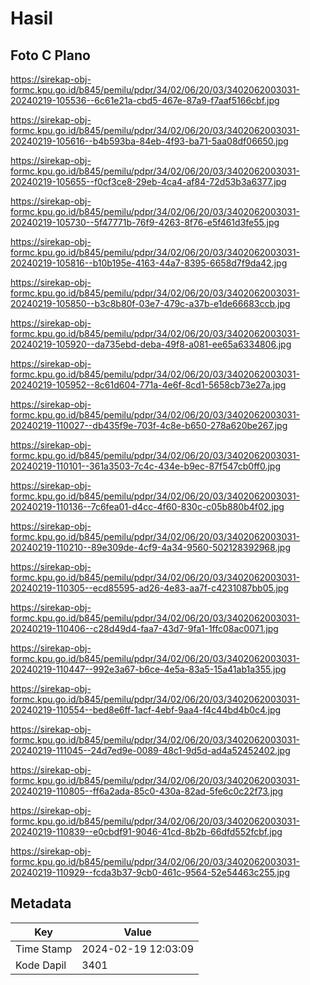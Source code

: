 # Hasil

## Foto C Plano

https://sirekap-obj-formc.kpu.go.id/b845/pemilu/pdpr/34/02/06/20/03/3402062003031-20240219-105536--6c61e21a-cbd5-467e-87a9-f7aaf5166cbf.jpg

https://sirekap-obj-formc.kpu.go.id/b845/pemilu/pdpr/34/02/06/20/03/3402062003031-20240219-105616--b4b593ba-84eb-4f93-ba71-5aa08df06650.jpg

https://sirekap-obj-formc.kpu.go.id/b845/pemilu/pdpr/34/02/06/20/03/3402062003031-20240219-105655--f0cf3ce8-29eb-4ca4-af84-72d53b3a6377.jpg

https://sirekap-obj-formc.kpu.go.id/b845/pemilu/pdpr/34/02/06/20/03/3402062003031-20240219-105730--5f47771b-76f9-4263-8f76-e5f461d3fe55.jpg

https://sirekap-obj-formc.kpu.go.id/b845/pemilu/pdpr/34/02/06/20/03/3402062003031-20240219-105816--b10b195e-4163-44a7-8395-6658d7f9da42.jpg

https://sirekap-obj-formc.kpu.go.id/b845/pemilu/pdpr/34/02/06/20/03/3402062003031-20240219-105850--b3c8b80f-03e7-479c-a37b-e1de66683ccb.jpg

https://sirekap-obj-formc.kpu.go.id/b845/pemilu/pdpr/34/02/06/20/03/3402062003031-20240219-105920--da735ebd-deba-49f8-a081-ee65a6334806.jpg

https://sirekap-obj-formc.kpu.go.id/b845/pemilu/pdpr/34/02/06/20/03/3402062003031-20240219-105952--8c61d604-771a-4e6f-8cd1-5658cb73e27a.jpg

https://sirekap-obj-formc.kpu.go.id/b845/pemilu/pdpr/34/02/06/20/03/3402062003031-20240219-110027--db435f9e-703f-4c8e-b650-278a620be267.jpg

https://sirekap-obj-formc.kpu.go.id/b845/pemilu/pdpr/34/02/06/20/03/3402062003031-20240219-110101--361a3503-7c4c-434e-b9ec-87f547cb0ff0.jpg

https://sirekap-obj-formc.kpu.go.id/b845/pemilu/pdpr/34/02/06/20/03/3402062003031-20240219-110136--7c6fea01-d4cc-4f60-830c-c05b880b4f02.jpg

https://sirekap-obj-formc.kpu.go.id/b845/pemilu/pdpr/34/02/06/20/03/3402062003031-20240219-110210--89e309de-4cf9-4a34-9560-502128392968.jpg

https://sirekap-obj-formc.kpu.go.id/b845/pemilu/pdpr/34/02/06/20/03/3402062003031-20240219-110305--ecd85595-ad26-4e83-aa7f-c4231087bb05.jpg

https://sirekap-obj-formc.kpu.go.id/b845/pemilu/pdpr/34/02/06/20/03/3402062003031-20240219-110406--c28d49d4-faa7-43d7-9fa1-1ffc08ac0071.jpg

https://sirekap-obj-formc.kpu.go.id/b845/pemilu/pdpr/34/02/06/20/03/3402062003031-20240219-110447--992e3a67-b6ce-4e5a-83a5-15a41ab1a355.jpg

https://sirekap-obj-formc.kpu.go.id/b845/pemilu/pdpr/34/02/06/20/03/3402062003031-20240219-110554--bed8e6ff-1acf-4ebf-9aa4-f4c44bd4b0c4.jpg

https://sirekap-obj-formc.kpu.go.id/b845/pemilu/pdpr/34/02/06/20/03/3402062003031-20240219-111045--24d7ed9e-0089-48c1-9d5d-ad4a52452402.jpg

https://sirekap-obj-formc.kpu.go.id/b845/pemilu/pdpr/34/02/06/20/03/3402062003031-20240219-110805--ff6a2ada-85c0-430a-82ad-5fe6c0c22f73.jpg

https://sirekap-obj-formc.kpu.go.id/b845/pemilu/pdpr/34/02/06/20/03/3402062003031-20240219-110839--e0cbdf91-9046-41cd-8b2b-66dfd552fcbf.jpg

https://sirekap-obj-formc.kpu.go.id/b845/pemilu/pdpr/34/02/06/20/03/3402062003031-20240219-110929--fcda3b37-9cb0-461c-9564-52e54463c255.jpg


## Metadata

| Key        | Value               |
| ---------- | ------------------- |
| Time Stamp | 2024-02-19 12:03:09 |
| Kode Dapil | 3401                |



